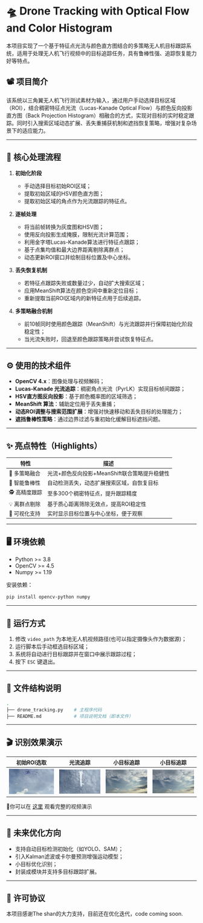 

# 🛸 Drone Tracking with Optical Flow and Color Histogram

本项目实现了一个基于特征点光流与颜色直方图结合的多策略无人机目标跟踪系统，适用于处理无人机飞行视频中的目标追踪任务，具有鲁棒性强、追踪恢复能力好等特点。

## 📽️ 项目简介

该系统以三角翼无人机飞行测试素材为输入，通过用户手动选择目标区域（ROI），结合稠密特征点光流（Lucas-Kanade Optical Flow）与颜色反向投影直方图（Back Projection Histogram）相融合的方式，实现对目标的实时稳定跟踪。同时引入搜索区域动态扩展、丢失重捕获机制和遮挡恢复策略，增强对复杂场景下的适应能力。

---

## 🔧 核心处理流程

1. **初始化阶段**

   * 手动选择目标初始ROI区域；
   * 提取初始区域的HSV颜色直方图；
   * 提取初始区域的角点作为光流跟踪的特征点。

2. **逐帧处理**

   * 将当前帧转换为灰度图和HSV图；
   * 使用反向投影生成掩膜，限制光流计算范围；
   * 利用金字塔Lucas-Kanade算法进行特征点跟踪；
   * 基于点集均值和最大边界距离剔除离群点；
   * 动态更新ROI窗口并绘制目标位置及中心坐标。

3. **丢失恢复机制**

   * 若特征点跟踪失败或数量过少，自动扩大搜索区域；
   * 应用MeanShift算法在颜色空间中重新定位目标；
   * 重新提取当前ROI区域内的新特征点用于后续追踪。

4. **多策略融合机制**

   * 前10帧同时使用颜色跟踪（MeanShift）与光流跟踪并行保障初始化阶段稳定性；
   * 当光流失败时，回退至颜色跟踪策略并尝试恢复特征点。

---

## ⚙️ 使用的技术组件

* **OpenCV 4.x**：图像处理与视频解码；
* **Lucas-Kanade 光流追踪**：稠密角点光流（PyrLK）实现目标帧间跟踪；
* **HSV直方图反向投影**：基于颜色概率图的区域筛选；
* **MeanShift 算法**：辅助定位用于丢失重捕；
* **动态ROI调整与搜索范围扩展**：增强对快速移动和丢失目标的处理能力；
* **遮挡鲁棒性策略**：通过边界过滤与重初始化缓解目标遮挡问题。

---

## ✨ 亮点特性（Highlights）

| 特性        | 描述                           |
| --------- |------------------------------|
| 🎯 多策略融合  | 光流+颜色反向投影+MeanShift联合策略提升稳健性 |
| 🧠 智能鲁棒性  | 自动检测丢失，动态扩展搜索区域，自恢复目标        |
| 🕵️ 高精度跟踪 | 至多300个稠密特征点，提升跟踪精度           |
| 💡 离群点剔除  | 基于质心距离筛除无效点，提高ROI稳定性         |
| 🧩 可视化支持  | 实时显示目标位置与中心坐标，便于观察           |

---

## 🖥️ 环境依赖

* Python >= 3.8
* OpenCV >= 4.5
* Numpy >= 1.19

安装依赖：

```bash
pip install opencv-python numpy
```

---

## 🚀 运行方式

1. 修改 `video_path` 为本地无人机视频路径(也可以指定摄像头作为数据源)；
2. 运行脚本后手动框选目标区域；
3. 系统将自动进行目标跟踪并在窗口中展示跟踪过程；
4. 按下 `ESC` 键退出。

---

## 📁 文件结构说明

```bash
.
├── drone_tracking.py    # 主程序代码
├── README.md            # 项目说明文档（即本文件）
```

---

## 🎬 识别效果演示

|         初始ROI选取          |             光流追踪              |             小目标追踪             |            小目标追踪            |
|:------------------------:|:-----------------------------:|:----------------------------:|:---------------------------:|
| ![roi](images/step1.png) | ![tracking](images/step2.jpg) | ![recover](images/step3.jpg) | ![center](images/step4.jpg) |

🎥你可以在 [这里](https://youtu.be/KbvKQgmJpAk?si=-WDRc_O1mZPPBcnq) 观看完整的视频演示

---

## 📌 未来优化方向

* 支持自动目标检测初始化（如YOLO、SAM）；
* 引入Kalman滤波或卡尔曼预测增强运动模型；
* 小目标优化识别；
* 封装成模块并支持多目标跟踪扩展。

---

## 📜 许可协议

本项目感谢The shan的大力支持，目前还在优化迭代，code coming soon.


